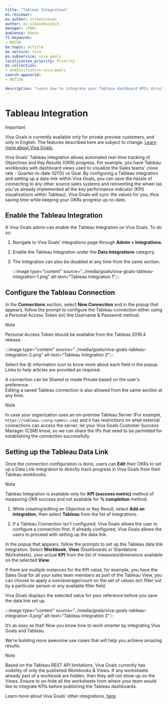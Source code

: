 ```yaml
---
title: "Tableau Integration"
ms.reviewer: 
ms.author: vsreenivasan
author: ms-vikashkoushik
manager: <TBD>
audience: Admin
f1.keywords:
- NOCSH
ms.topic: article
ms.service: viva
ms.subservice: viva-goals
localization_priority: Priority
ms.collection:  
- m365initiative-viva-goals
search.appverid:
- MET150

description: "Learn how to integrate your Tableau dashboard KPIs directly with Viva Goals to automate OKR success measurement."
---
```


# Tableau Integration

> [!IMPORTANT]
> Viva Goals is currently available only for private preview customers, and only in English. The features described here are subject to change. [Learn more about Viva Goals.](https://go.microsoft.com/fwlink/?linkid=2189933)

Viva Goals' Tableau integration allows automated real-time tracking of Objectives and Key Results (OKR) progress. For example, you have Tableau workbooks with dashboard views used to visualize the Sales teams' close rate - Quarter-to-date (QTD) vs Goal. By configuring a Tableau integration and setting up a data-link within Viva Goals, you can save the hassle of connecting to any other source sales systems and reinventing the wheel (as you've already implemented all the key performance indicator (KPI) visualizations within Tableau). Viva Goals will sync the values for you, thus saving time while keeping your OKRs progress up-to-date.

## Enable the Tableau Integration

A Viva Goals admin can enable the Tableau Integration on Viva Goals. To do so:

1. Navigate to Viva Goals’ integrations page through **Admin > Integrations**.

2. Enable the Tableau Integration under the **Data Integrations** category.

3. The Integration can also be disabled at any time from the same section.

    :::image type="content" source="../media/goals/viva-goals-tableau-integration-1.png" alt-text="Tableau Integration 1":::

## Configure the Tableau Connection

In the **Connections** section, select **New Connection** and in the popup that appears, follow the prompt to configure the Tableau connection either using a Personal Access Token (or) the Username & Password method.

> [!NOTE]
> Personal Access Token should be available from the Tableau 2019.4 release.

:::image type="content" source="../media/goals/viva-goals-tableau-integration-2.png" alt-text="Tableau Integration 2":::

Select the (**i**) information icon to know more about each field in the popup. Links to help articles are provided as required.

A connection can be Shared or made Private based on the user's preference.  
Editing a saved Tableau connection is also allowed from the same section at any time.  
  
> [!NOTE]
> In case your organization uses an on-premise Tableau Server (For example, `https://tableau.\<org-name\>.com`) and it has restrictions on what external connections can access the server, let your Viva Goals Customer Success Manager (CSM) know, so we can share the IPs that need to be permitted for establishing the connection successfully.

## Setting up the Tableau Data Link

Once the connection configuration is done, users can **Edit** their OKRs to set up a Data Link integration to directly track progress in Viva Goals from their Tableau workbooks.

> [!NOTE]
> Tableau Integration is available only for **KPI (success metric)** method of measuring OKR success and not available for **% completion** method.

1. While creating/editing an Objective or Key Result, select **Add an integration**, then select **Tableau** from the list of integrations.

2. If a Tableau Connection isn't configured, Viva Goals allows the user to configure a connection first. If already configured, Viva Goals allows the users to proceed with setting up the data link.

In the popup that appears, follow the prompts to set up the Tableau data link integration.
Select **Workbook**, **View** (Dashboards or Standalone Worksheets), your actual **KPI** from the list of measures/dimensions available on the selected **View**.  

If there are multiple instances for the KPI value, for example, you have the Sales Goal for all your sales team members as part of the Tableau View, you can choose to apply a sum/average/count on the set of values (or) filter out by a particular person or any available filter field.  

Viva Goals displays the selected value for your reference before you save the data link set up.

:::image type="content" source="../media/goals/viva-goals-tableau-integration-3.png" alt-text="Tableau Integration 3":::

It’s as easy as that! Now you know how to work smarter by integrating Viva Goals and Tableau.

We're building more awesome use cases that will help you achieve amazing results.  

> [!NOTE]
> Based on the Tableau REST API limitations, Viva Goals currently has visibility of only the published Workbooks & Views. If any worksheets already part of a workbook are hidden, then they will not show up on the Views. Ensure to un-hide all the worksheets from where your team would like to integrate KPIs before publishing the Tableau dashboards.
  
Learn more about Viva Goals’ other integrations, [here](http://help.gotoally.com/integrations).
